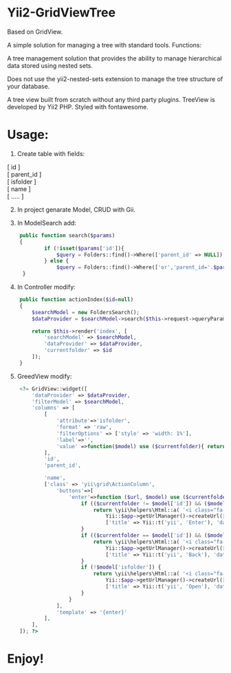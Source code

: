 # Yii2-GridViewTree

Based on GridView.

A simple solution for managing a tree with standard tools. Functions:

A tree management solution that provides the ability to manage hierarchical data stored using nested sets.

Does not use the yii2-nested-sets extension to manage the tree structure of your database.

A tree view built from scratch without any third party plugins. TreeView is developed by Yii2 PHP.
Styled with fontawesome.

# Usage:

1. Create table with fields:

[ id ] <br>
[ parent_id ]<br>
[ isfolder ]<br>
[ name ]<br>
[ ..... ]

2. In project genarate Model, CRUD with Gii.

3. In ModelSearch add: 

```php
    public function search($params)
    {
            if (!isset($params['id']){
                $query = Folders::find()->Where(['parent_id' => NULL]);
            } else {
                $query = Folders::find()->Where(['or','parent_id='.$params['id'],'id='.$params['id']]);
     }  
```
        
4. In Controller modify:

```php
    public function actionIndex($id=null)
    {
        $searchModel = new FoldersSearch();
        $dataProvider = $searchModel->search($this->request->queryParams);

        return $this->render('index', [
            'searchModel' => $searchModel,
            'dataProvider' => $dataProvider,
            'currentfolder' => $id
        ]);
    }
```

5. GreedView modify:

```php
    <?= GridView::widget([
        'dataProvider' => $dataProvider,
        'filterModel' => $searchModel,
        'columns' => [
            [
                'attribute'=>'isfolder',
                'format' => 'raw',
                'filterOptions' => ['style' => 'width: 1%'],
                'label'=>'',
                'value' =>function($model) use ($currentfolder){ return ( $model->id == $currentfolder )? '<i class="fa-solid fa-folder-open"></i>' : (( $model->isfolder )? '<i class="fa-solid fa-folder"></i>':'<i class="fa-solid fa-file"></i>'); },
            ],
            'id',
            'parent_id',

            'name',
            ['class' => 'yii\grid\ActionColumn',
                'buttons'=>[
                    'enter'=>function ($url, $model) use ($currentfolder) {
                        if (($currentfolder != $model['id']) && ($model['isfolder']) ) {
                            return \yii\helpers\Html::a( '<i class="fa-solid fa-arrow-right-to-bracket"></i>',
                                Yii::$app->getUrlManager()->createUrl(['/folders/index','id'=>$model['id']]),
                                ['title' => Yii::t('yii', 'Enter'), 'data-pjax' => '1']);
                        }
                        if (($currentfolder == $model['id']) && ($model['isfolder']) ) {
                            return \yii\helpers\Html::a( '<i class="fa-solid fa-turn-up"></i>',
                                Yii::$app->getUrlManager()->createUrl(['/folders/index','id'=>$model['parent_id']]),
                                ['title' => Yii::t('yii', 'Back'), 'data-pjax' => '1']);
                        }
                        if (!$model['isfolder']) {
                            return \yii\helpers\Html::a( '<i class="fa-solid fa-eye"></i>',
                                Yii::$app->getUrlManager()->createUrl(['/folders/view','id'=>$model['id']]),
                                ['title' => Yii::t('yii', 'Open'), 'data-pjax' => '1']);
                        }
                    }
                ],
                'template' => '{enter}'
            ],
        ],
    ]); ?>
```


# Enjoy!
